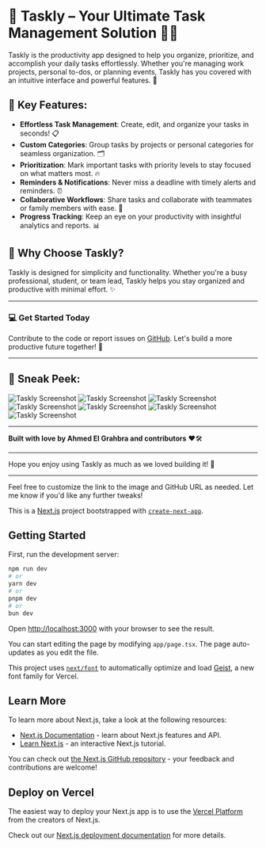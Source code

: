 # 🌟 Taskly – Your Ultimate Task Management Solution 📝✨

Taskly is the productivity app designed to help you organize, prioritize, and accomplish your daily tasks effortlessly. Whether you're managing work projects, personal to-dos, or planning events, Taskly has you covered with an intuitive interface and powerful features. 🚀

## 🌟 Key Features:
- **Effortless Task Management**: Create, edit, and organize your tasks in seconds! 📋
- **Custom Categories**: Group tasks by projects or personal categories for seamless organization. 🗂️
- **Prioritization**: Mark important tasks with priority levels to stay focused on what matters most. 🔥
- **Reminders & Notifications**: Never miss a deadline with timely alerts and reminders. ⏰
- **Collaborative Workflows**: Share tasks and collaborate with teammates or family members with ease. 🤝
- **Progress Tracking**: Keep an eye on your productivity with insightful analytics and reports. 📊

## 🚀 Why Choose Taskly?
Taskly is designed for simplicity and functionality. Whether you're a busy professional, student, or team lead, Taskly helps you stay organized and productive with minimal effort. ✨

---

### 💻 **Get Started Today**
Contribute to the code or report issues on [GitHub](https://github.com/your-username/taskly). Let's build a more productive future together! 🙌

---

## 📸 Sneak Peek:
![Taskly Screenshot](public/assets/intro-1.png)
![Taskly Screenshot](public/assets/intro-2.png)
![Taskly Screenshot](public/assets/intro-3.png)
![Taskly Screenshot](public/assets/intro-4.png)
![Taskly Screenshot](public/assets/intro-5.png)
![Taskly Screenshot](public/assets/signin-layout.png)
![Taskly Screenshot](public/assets/user-layout.png)

---

**Built with love by Ahmed El Grahbra and contributors** ❤️🛠️

---

Hope you enjoy using Taskly as much as we loved building it! 🌈

---

Feel free to customize the link to the image and GitHub URL as needed. Let me know if you'd like any further tweaks!

This is a [Next.js](https://nextjs.org) project bootstrapped with [`create-next-app`](https://nextjs.org/docs/app/api-reference/cli/create-next-app).

## Getting Started

First, run the development server:

```bash
npm run dev
# or
yarn dev
# or
pnpm dev
# or
bun dev
```

Open [http://localhost:3000](http://localhost:3000) with your browser to see the result.

You can start editing the page by modifying `app/page.tsx`. The page auto-updates as you edit the file.

This project uses [`next/font`](https://nextjs.org/docs/app/building-your-application/optimizing/fonts) to automatically optimize and load [Geist](https://vercel.com/font), a new font family for Vercel.

## Learn More

To learn more about Next.js, take a look at the following resources:

- [Next.js Documentation](https://nextjs.org/docs) - learn about Next.js features and API.
- [Learn Next.js](https://nextjs.org/learn) - an interactive Next.js tutorial.

You can check out [the Next.js GitHub repository](https://github.com/vercel/next.js) - your feedback and contributions are welcome!

## Deploy on Vercel

The easiest way to deploy your Next.js app is to use the [Vercel Platform](https://vercel.com/new?utm_medium=default-template&filter=next.js&utm_source=create-next-app&utm_campaign=create-next-app-readme) from the creators of Next.js.

Check out our [Next.js deployment documentation](https://nextjs.org/docs/app/building-your-application/deploying) for more details.
